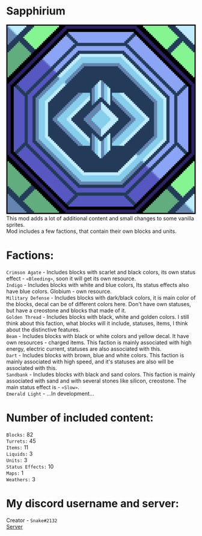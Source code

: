 # Sapphirium
![Sapphirium](https://github.com/3Snake3/Pictures/blob/master/icon3.png)
This mod adds a lot of additional content and small changes to some vanilla sprites.
<br>Mod includes a few factions, that contain their own blocks and units.

# Factions:
`Crimson Agate` - Includes blocks with scarlet and black colors, its own status effect - `«Bleeding»`, soon it will get its own resource.
<br>`Indigo` - Includes blocks with white and blue colors, Its status effects also have blue colors. Globium - own resource.
<br>`Military Defense` - Includes blocks with dark/black colors, it is main color of the blocks, decal can be of different colors here. Don't have own statuses, but have a creostone and blocks that made of it.
<br>`Golden Thread` - Includes blocks with black, white and golden colors. I still think about this faction, what blocks will it include, statuses, items, I think about the distinctive features.
<br>`Beam` - Includes blocks with black or white colors and yellow decal. It have own resources - charged items. This faction is mainly associated with high energy, electric current, statuses are also associated with this.
<br>`Dart` - Includes blocks with brown, blue and white colors. This faction is mainly associated with high speed, and it's statuses are also will be associated with this.
<br>`Sandbank` - Includes blocks with black and sand colors. This faction is mainly associated with sand and with several stones like silicon, creostone. The main status effect is - `«Slow»`.
<br>`Emerald Light` - ...In development...

# Number of included content:
`Blocks:` 82
<br>`Turrets:` 45
<br>`Items:` 11
<br>`Liquids:` 3
<br>`Units:` 3
<br>`Status Effects:` 10
<br>`Maps:` 1
<br>`Weathers:` 3

# My discord username and server:
Creator - `Snake#2132`
<br>[Server](https://discord.gg/zRER9xz6YH)



